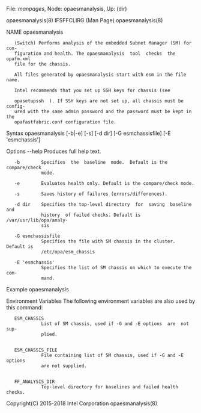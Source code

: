 File: *manpages*,  Node: opaesmanalysis,  Up: (dir)


opaesmanalysis(8)            IFSFFCLIRG (Man Page)           opaesmanalysis(8)



NAME
       opaesmanalysis



       (Switch) Performs analysis of the embedded Subnet Manager (SM) for con‐
       figuration and health. The opaesmanalysis  tool  checks  the  opafm.xml
       file for the chassis.

       All files generated by opaesmanalysis start with esm in the file name.

       Intel recommends that you set up SSH keys for chassis (see

       opasetupssh  ). If SSH keys are not set up, all chassis must be config‐
       ured with the same admin password and the password must be kept in  the
       opafastfabric.conf configuration file.

Syntax
       opaesmanalysis [-b|-e] [-s] [-d dir] [-G esmchassisfile]
       [-E 'esmchassis']

Options
       --help    Produces full help text.

       -b        Specifies  the  baseline  mode.  Default is the compare/check
                 mode.

       -e        Evaluates health only. Default is the compare/check mode.

       -s        Saves history of failures (errors/differences).

       -d dir    Specifies the top-level directory  for  saving  baseline  and
                 history  of failed checks. Default is /var/usr/lib/opa/analy‐
                 sis

       -G esmchassisfile
                 Specifies the file with SM chassis in the cluster. Default is
                 /etc/opa/esm_chassis

       -E 'esmchassis'
                 Specifies the list of SM chassis on which to execute the com‐
                 mand.

Example
       opaesmanalysis

Environment Variables
       The following environment variables are also used by this command:

       ESM_CHASSIS
                 List of SM chassis, used if -G and -E options  are  not  sup‐
                 plied.


       ESM_CHASSIS_FILE
                 File containing list of SM chassis, used if -G and -E options
                 are not supplied.


       FF_ANALYSIS_DIR
                 Top-level directory for baselines and failed health checks.



Copyright(C) 2015-2018         Intel Corporation             opaesmanalysis(8)
